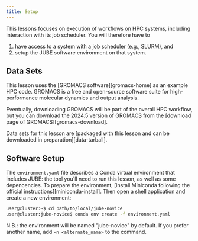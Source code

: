 ```yaml
---
title: Setup
---
```


This lessons focuses on execution of workflows on HPC systems, including
interaction with its job scheduler. You will therefore have to

1. have access to a system with a job scheduler (e.g., SLURM), and
2. setup the JUBE software environment on that system.

## Data Sets

This lesson uses the [GROMACS software][gromacs-home] as an example HPC code.
GROMACS is a free and open-source software suite for high-performance molecular dynamics and output analysis.

Eventually, downloading GROMACS will be part of the overall HPC workflow, but
you can download the 2024.5 version of GROMACS from the [download page of GROMACS][gromacs-download].

Data sets for this lesson are [packaged with this lesson and can be downloaded
in preparation][data-tarball].


## Software Setup

The `environment.yaml` file describes a Conda virtual environment that includes JUBE: the tool you'll need to run this lesson, as well as some depencencies.
To prepare the environment, [install Miniconda following the official instructions][miniconda-install]. Then open a shell application and create a new environment:

```sh
user@cluster:~$ cd path/to/local/jube-novice
user@cluster:jube-novice$ conda env create -f environment.yaml
```

N.B.: the environment will be named "jube-novice" by default. If you prefer another name, add `-n <alternate_name>` to the command.

